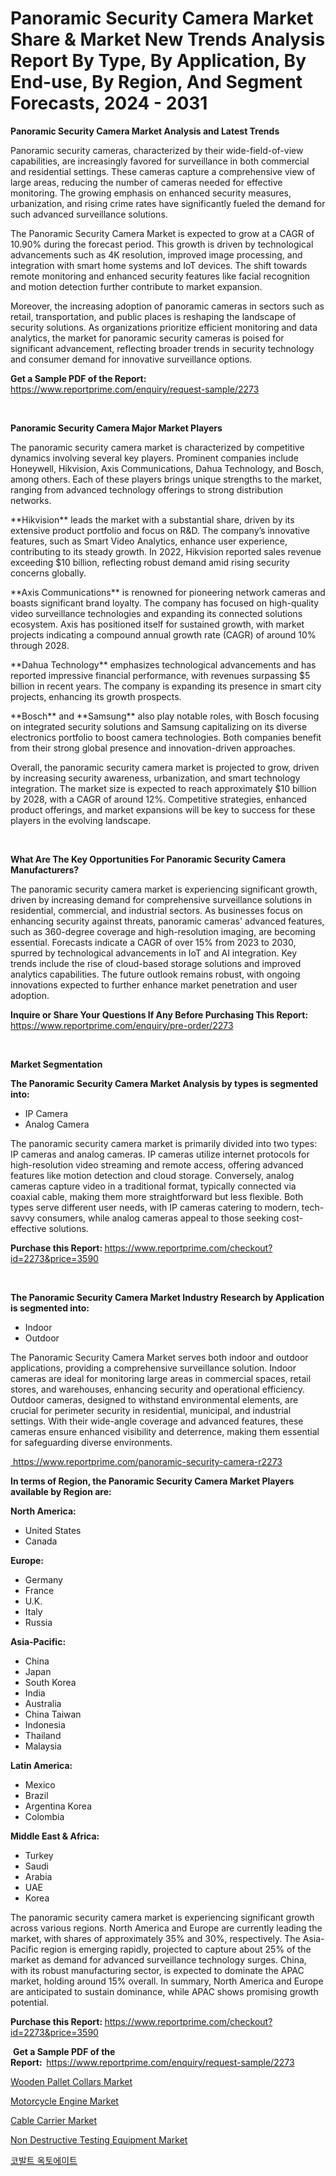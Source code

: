 <p><h1>Panoramic Security Camera Market Share & Market New Trends Analysis Report By Type, By Application, By End-use, By Region, And Segment Forecasts, 2024 - 2031</h1></p><p><strong>Panoramic Security Camera Market Analysis and Latest Trends</strong></p>
<p><p>Panoramic security cameras, characterized by their wide-field-of-view capabilities, are increasingly favored for surveillance in both commercial and residential settings. These cameras capture a comprehensive view of large areas, reducing the number of cameras needed for effective monitoring. The growing emphasis on enhanced security measures, urbanization, and rising crime rates have significantly fueled the demand for such advanced surveillance solutions.</p><p>The Panoramic Security Camera Market is expected to grow at a CAGR of 10.90% during the forecast period. This growth is driven by technological advancements such as 4K resolution, improved image processing, and integration with smart home systems and IoT devices. The shift towards remote monitoring and enhanced security features like facial recognition and motion detection further contribute to market expansion. </p><p>Moreover, the increasing adoption of panoramic cameras in sectors such as retail, transportation, and public places is reshaping the landscape of security solutions. As organizations prioritize efficient monitoring and data analytics, the market for panoramic security cameras is poised for significant advancement, reflecting broader trends in security technology and consumer demand for innovative surveillance options.</p></p>
<p><strong>Get a Sample PDF of the Report:&nbsp;</strong> <a href="https://www.reportprime.com/enquiry/request-sample/2273">https://www.reportprime.com/enquiry/request-sample/2273</a></p>
<p>&nbsp;</p>
<p><strong>Panoramic Security Camera Major Market Players</strong></p>
<p><p>The panoramic security camera market is characterized by competitive dynamics involving several key players. Prominent companies include Honeywell, Hikvision, Axis Communications, Dahua Technology, and Bosch, among others. Each of these players brings unique strengths to the market, ranging from advanced technology offerings to strong distribution networks.</p><p>**Hikvision** leads the market with a substantial share, driven by its extensive product portfolio and focus on R&D. The company’s innovative features, such as Smart Video Analytics, enhance user experience, contributing to its steady growth. In 2022, Hikvision reported sales revenue exceeding $10 billion, reflecting robust demand amid rising security concerns globally.</p><p>**Axis Communications** is renowned for pioneering network cameras and boasts significant brand loyalty. The company has focused on high-quality video surveillance technologies and expanding its connected solutions ecosystem. Axis has positioned itself for sustained growth, with market projects indicating a compound annual growth rate (CAGR) of around 10% through 2028.</p><p>**Dahua Technology** emphasizes technological advancements and has reported impressive financial performance, with revenues surpassing $5 billion in recent years. The company is expanding its presence in smart city projects, enhancing its growth prospects.</p><p>**Bosch** and **Samsung** also play notable roles, with Bosch focusing on integrated security solutions and Samsung capitalizing on its diverse electronics portfolio to boost camera technologies. Both companies benefit from their strong global presence and innovation-driven approaches.</p><p>Overall, the panoramic security camera market is projected to grow, driven by increasing security awareness, urbanization, and smart technology integration. The market size is expected to reach approximately $10 billion by 2028, with a CAGR of around 12%. Competitive strategies, enhanced product offerings, and market expansions will be key to success for these players in the evolving landscape.</p></p>
<p>&nbsp;</p>
<p><strong>What Are The Key Opportunities For Panoramic Security Camera Manufacturers?</strong></p>
<p><p>The panoramic security camera market is experiencing significant growth, driven by increasing demand for comprehensive surveillance solutions in residential, commercial, and industrial sectors. As businesses focus on enhancing security against threats, panoramic cameras' advanced features, such as 360-degree coverage and high-resolution imaging, are becoming essential. Forecasts indicate a CAGR of over 15% from 2023 to 2030, spurred by technological advancements in IoT and AI integration. Key trends include the rise of cloud-based storage solutions and improved analytics capabilities. The future outlook remains robust, with ongoing innovations expected to further enhance market penetration and user adoption.</p></p>
<p><strong>Inquire or Share Your Questions If Any Before Purchasing This Report:</strong> <a href="https://www.reportprime.com/enquiry/pre-order/2273">https://www.reportprime.com/enquiry/pre-order/2273</a></p>
<p>&nbsp;</p>
<p><strong>Market Segmentation</strong></p>
<p><strong>The Panoramic Security Camera Market Analysis by types is segmented into:</strong></p>
<p><ul><li>IP Camera</li><li>Analog Camera</li></ul></p>
<p><p>The panoramic security camera market is primarily divided into two types: IP cameras and analog cameras. IP cameras utilize internet protocols for high-resolution video streaming and remote access, offering advanced features like motion detection and cloud storage. Conversely, analog cameras capture video in a traditional format, typically connected via coaxial cable, making them more straightforward but less flexible. Both types serve different user needs, with IP cameras catering to modern, tech-savvy consumers, while analog cameras appeal to those seeking cost-effective solutions.</p></p>
<p><strong>Purchase this Report:&nbsp;</strong><a href="https://www.reportprime.com/checkout?id=2273&price=3590">https://www.reportprime.com/checkout?id=2273&price=3590</a></p>
<p>&nbsp;</p>
<p><strong>The Panoramic Security Camera Market Industry Research by Application is segmented into:</strong></p>
<p><ul><li>Indoor</li><li>Outdoor</li></ul></p>
<p><p>The Panoramic Security Camera Market serves both indoor and outdoor applications, providing a comprehensive surveillance solution. Indoor cameras are ideal for monitoring large areas in commercial spaces, retail stores, and warehouses, enhancing security and operational efficiency. Outdoor cameras, designed to withstand environmental elements, are crucial for perimeter security in residential, municipal, and industrial settings. With their wide-angle coverage and advanced features, these cameras ensure enhanced visibility and deterrence, making them essential for safeguarding diverse environments.</p></p>
<p><a href="https://www.reportprime.com/panoramic-security-camera-r2273">&nbsp;https://www.reportprime.com/panoramic-security-camera-r2273</a></p>
<p><strong>In terms of Region, the Panoramic Security Camera Market Players available by Region are:</strong></p>
<p>
    <p> <strong> North America: </strong>
        <ul>
            <li>United States</li>
            <li>Canada</li>
        </ul>
        </p> 
    <p> <strong> Europe: </strong>
        <ul>
            <li>Germany</li>
            <li>France</li>
            <li>U.K.</li>
            <li>Italy</li>
            <li>Russia</li>
        </ul>
        </p> 
    <p> <strong> Asia-Pacific: </strong>
        <ul>
            <li>China</li>
            <li>Japan</li>
            <li>South Korea</li>
            <li>India</li>
            <li>Australia</li>
            <li>China Taiwan</li>
            <li>Indonesia</li>
            <li>Thailand</li>
            <li>Malaysia</li>
        </ul>
        </p> 
    <p> <strong> Latin America: </strong>
        <ul>
            <li>Mexico</li>
            <li>Brazil</li>
            <li>Argentina Korea</li>
            <li>Colombia</li>
        </ul>
        </p> 
    <p> <strong> Middle East & Africa: </strong>
        <ul>
            <li>Turkey</li>
            <li>Saudi</li>
            <li>Arabia</li>
            <li>UAE</li>
            <li>Korea</li>
        </ul>
    </p>
    </p>
<p><p>The panoramic security camera market is experiencing significant growth across various regions. North America and Europe are currently leading the market, with shares of approximately 35% and 30%, respectively. The Asia-Pacific region is emerging rapidly, projected to capture about 25% of the market as demand for advanced surveillance technology surges. China, with its robust manufacturing sector, is expected to dominate the APAC market, holding around 15% overall. In summary, North America and Europe are anticipated to sustain dominance, while APAC shows promising growth potential.</p></p>
<p><strong>Purchase this Report: </strong><a href="https://www.reportprime.com/checkout?id=2273&price=3590">https://www.reportprime.com/checkout?id=2273&price=3590</a></p>
<p>&nbsp;<strong>Get a Sample PDF of the Report:&nbsp;&nbsp;</strong><a href="https://www.reportprime.com/enquiry/request-sample/2273">https://www.reportprime.com/enquiry/request-sample/2273</a></p>
<p><strong></strong></p>
<p><p><a href="https://issuu.com/reportprime-2/docs/wooden-pallet-collars-market-size-2_3fc0ee4a0d9ccf">Wooden Pallet Collars Market</a></p><p><a href="https://medium.com/@rania98r2024/motorcycle-engine-market-global-market-insights-and-sales-trends-2024-to-2031-641ca411639a">Motorcycle Engine Market</a></p><p><a href="https://issuu.com/reportprime-2/docs/cable-carrier-market-size-2030.pptx_9a1a2b5d854a2f">Cable Carrier Market</a></p><p><a href="https://medium.com/@nyahmertz1928/emerging-trends-in-non-destructive-testing-equipment-market-global-outlook-and-future-prospects-c06aad9b4c6f">Non Destructive Testing Equipment Market</a></p><p><a href="https://medium.com/@macking460/%EC%BD%94%EB%B0%9C%ED%8A%B8-%EC%98%A5%ED%86%A0%EC%97%90%EC%9D%B4%ED%8A%B8-%EC%8B%9C%EC%9E%A5-%EB%A7%A4%ED%95%91-%ED%8A%B8%EB%A0%8C%EB%93%9C-%EB%8F%84%EC%A0%84-%EA%B3%BC%EC%A0%9C-%EB%B0%8F-%EB%8F%8C%ED%8C%8C%EA%B5%AC-2024-2031-35575251b41d">코발트 옥토에이트</a></p></p>